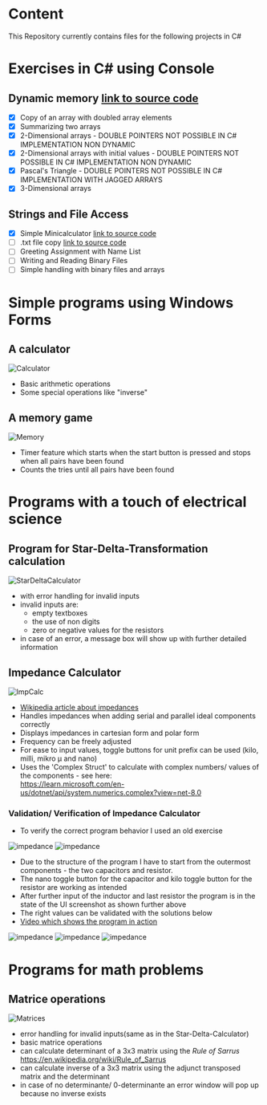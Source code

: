# Content
This Repository currently contains files for the following projects in C#

# Exercises in C# using Console
## Dynamic memory [link to source code](https://github.com/HKDngIT/LearningCSharp/blob/main/CSharpExercises/dynamicMemory/dynamicMemory/Program.cs)
- [x] Copy of an array with doubled array elements
- [x] Summarizing two arrays
- [x] 2-Dimensional arrays - DOUBLE POINTERS NOT POSSIBLE IN C# IMPLEMENTATION NON DYNAMIC
- [x] 2-Dimensional arrays with initial values - DOUBLE POINTERS NOT POSSIBLE IN C# IMPLEMENTATION NON DYNAMIC
- [x] Pascal's Triangle - DOUBLE POINTERS NOT POSSIBLE IN C# IMPLEMENTATION WITH JAGGED ARRAYS
- [x] 3-Dimensional arrays

## Strings and File Access 
- [x] Simple Minicalculator [link to source code](https://github.com/HKDngIT/LearningCSharp/blob/main/CSharpExercises/StringsAndFileAccess/ConsoleApp1/Program.cs)
- [ ] .txt file copy [link to source code](https://github.com/HKDngIT/LearningCSharp/blob/main/CSharpExercises/StringsAndFileAccess/txtFileCopy/Program.cs)
- [ ] Greeting Assignment with Name List
- [ ] Writing and Reading Binary Files
- [ ] Simple handling with binary files and arrays

# Simple programs using Windows Forms
## A calculator
![Calculator](./Images/Calc_SS.jpg)  
- Basic arithmetic operations
- Some special operations like "inverse"

## A memory game
![Memory](./Images/Memory_SS.jpg)  
- Timer feature which starts when the start button is pressed and stops when all pairs have been found
- Counts the tries until all pairs have been found

# Programs with a touch of electrical science
## Program for Star-Delta-Transformation calculation
![StarDeltaCalculator](/Images/StarDeltaCalculator.jpg)  
- with error handling for invalid inputs
- invalid inputs are:
  - empty textboxes
  - the use of non digits
  - zero or negative values for the resistors
- in case of an error, a message box will show up with further detailed information

## Impedance Calculator
![ImpCalc](/Images/ImpedanceCalculator.png)
- [Wikipedia article about impedances](https://en.wikipedia.org/wiki/Electrical_impedance)
- Handles impedances when adding serial and parallel ideal components correctly
- Displays impedances in cartesian form and polar form
- Frequency can be freely adjusted
- For ease to input values, toggle buttons for unit prefix can be used (kilo, milli, mikro µ and nano)
- Uses the 'Complex Struct' to calculate with complex numbers/ values of the components - see here:  
  https://learn.microsoft.com/en-us/dotnet/api/system.numerics.complex?view=net-8.0

### Validation/ Verification of Impedance Calculator
- To verify the correct program behavior I used an old exercise


![impedance](/Images/01Imp.jpg)
![impedance](/Images/02Imp.jpg)    
- Due to the structure of the program I have to start from the outermost components - the two capacitors and resistor.
- The nano toggle button for the capacitor and kilo toggle button for the resistor are working as intended
- After further input of the inductor and last resistor the program is in the state of the UI screenshot as shown further above
- The right values can be validated with the solutions below
- [Video which shows the program in action](https://drive.google.com/file/d/13HRK1U6Viz_Pkg_ShcqiDvh-22s1TW7p/view?usp=sharing)

  
![impedance](/Images/03Imp.jpg)
![impedance](/Images/04Imp.jpg)
![impedance](/Images/05Imp.jpg)

# Programs for math problems
## Matrice operations
![Matrices](/Images/Matrices.jpg)
- error handling for invalid inputs(same as in the Star-Delta-Calculator)
- basic matrice operations
- can calculate determinant of a 3x3 matrix using the *Rule of Sarrus* https://en.wikipedia.org/wiki/Rule_of_Sarrus
- can calculate inverse of a 3x3 matrix using the adjunct transposed matrix and the determinant
- in case of no determinante/ 0-determinante an error window will pop up because no inverse exists
